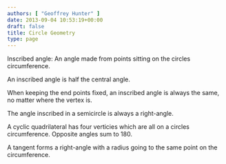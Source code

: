 ```yaml
---
authors: [ "Geoffrey Hunter" ]
date: 2013-09-04 10:53:19+00:00
draft: false
title: Circle Geometry
type: page
---
```


Inscribed angle: An angle made from points sitting on the circles circumference.

An inscribed angle is half the central angle.

When keeping the end points fixed, an inscribed angle is always the same, no matter where the vertex is.

The angle inscribed in a semicircle is always a right-angle.

A cyclic quadrilateral has four verticies which are all on a circles circumference. Opposite angles sum to 180.

A tangent forms a right-angle with a radius going to the same point on the circumference.
